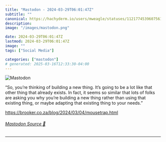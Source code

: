 ```yaml
---
title: "Mastodon - 2024-03-29T06:01:47Z"
subtitle: ""
canonical: https://hachyderm.io/users/mweagle/statuses/112177453960756108
description:
image: "/images/mastodon.png"

date: 2024-03-29T06:01:47Z
lastmod: 2024-03-29T06:01:47Z
image: ""
tags: ["Social Media"]

categories: ["mastodon"]
# generated: 2025-03-16T12:33:30-04:00
---
```

![Mastodon](/images/mastodon.png)

<p>“So, you’re thinking of building a new thing. It’s going to be a lot like that other thing that already exists. In fact, it seems so similar that lots of folks are asking you why you’re building a new thing rather than using that existing thing, or maybe adapting that existing thing to your needs.”</p><p><a href="https://brooker.co.za/blog/2024/03/04/mousetrap.html" target="_blank" rel="nofollow noopener noreferrer" translate="no"><span class="invisible">https://</span><span class="ellipsis">brooker.co.za/blog/2024/03/04/</span><span class="invisible">mousetrap.html</span></a></p>


###### [Mastodon Source 🐘](https://hachyderm.io/@mweagle/112177453960756108)

___
